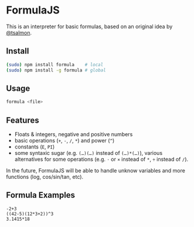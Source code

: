 FormulaJS
=========

This is an interpreter for basic formulas, based on an original idea by
[@tsalmon](//github.com/tsalmon/mybadmaths).

Install
-------

```sh
(sudo) npm install formula    # local
(sudo) npm install -g formula # global
```

Usage
-----

```sh
formula <file>
```

Features
--------

* Floats & integers, negative and positive numbers
* basic operations (`+`, `-`, `/`, `*`) and power (`^`)
* constants (`E`, `PI`)
* some syntaxic sugar (e.g. `(…)(…)` instead of `(…)*(…)`), various alternatives
  for some operations (e.g. `⋅` or `×` instead of `*`, `÷` instead of `/`).


In the future, FormulaJS will be able to handle unknow variables and more
functions (log, cos/sin/tan, etc).

Formula Examples
----------------

```
-2+3
((42-5)(12*3+2))^3
3.1415*18
```
